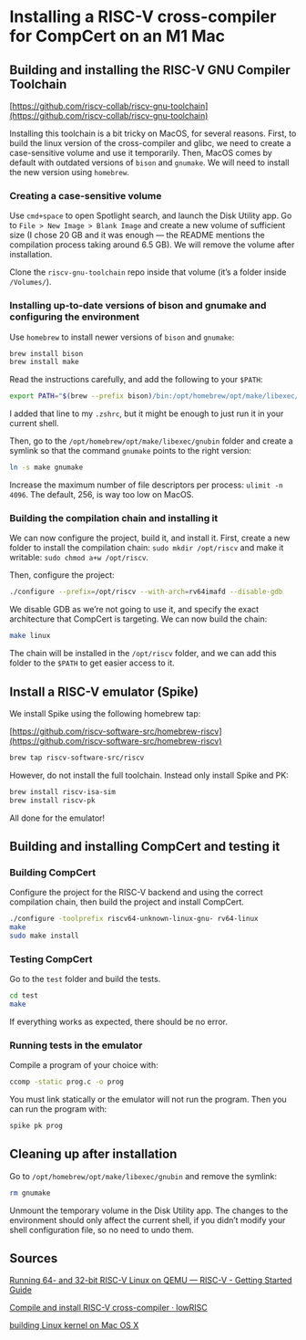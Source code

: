 # Installing a RISC-V cross-compiler for CompCert on an M1 Mac

## Building and installing the **RISC-V GNU Compiler Toolchain**

[https://github.com/riscv-collab/riscv-gnu-toolchain](https://github.com/riscv-collab/riscv-gnu-toolchain)

Installing this toolchain is a bit tricky on MacOS, for several reasons. First, to build the linux version of the cross-compiler and glibc, we need to create a case-sensitive volume and use it temporarily. Then, MacOS comes by default with outdated versions of `bison` and `gnumake`. We will need to install the new version using `homebrew`.

### Creating a case-sensitive volume

Use `cmd+space` to open Spotlight search, and launch the Disk Utility app. Go to `File > New Image > Blank Image` and create a new volume of sufficient size (I chose 20 GB and it was enough — the README mentions the compilation process taking around 6.5 GB). We will remove the volume after installation.

Clone the `riscv-gnu-toolchain` repo inside that volume (it’s a folder inside `/Volumes/`).

### Installing up-to-date versions of bison and gnumake and configuring the environment

Use `homebrew` to install newer versions of `bison` and `gnumake`:

```bash
brew install bison
brew install make
```

Read the instructions carefully, and add the following to your `$PATH`:

```bash
export PATH="$(brew --prefix bison)/bin:/opt/homebrew/opt/make/libexec/gnubin:$PATH"
```

I added that line to my `.zshrc`, but it might be enough to just run it in your current shell.

Then, go to the `/opt/homebrew/opt/make/libexec/gnubin` folder and create a symlink so that the command `gnumake` points to the right version:

```bash
ln -s make gnumake
```

Increase the maximum number of file descriptors per process: `ulimit -n 4096`. The default, 256, is way too low on MacOS.

### Building the compilation chain and installing it

We can now configure the project, build it, and install it. First, create a new folder to install the compilation chain: `sudo mkdir /opt/riscv` and make it writable: `sudo chmod a+w /opt/riscv`.

Then, configure the project:

```bash
./configure --prefix=/opt/riscv --with-arch=rv64imafd --disable-gdb
```

We disable GDB as we’re not going to use it, and specify the exact architecture that CompCert is targeting. We can now build the chain:

```bash
make linux
```

The chain will be installed in the `/opt/riscv` folder, and we can add this folder to the `$PATH` to get easier access to it.

## Install a RISC-V emulator (Spike)

We install Spike using the following homebrew tap:

[https://github.com/riscv-software-src/homebrew-riscv](https://github.com/riscv-software-src/homebrew-riscv)

```bash
brew tap riscv-software-src/riscv
```

However, do not install the full toolchain. Instead only install Spike and PK:

```bash
brew install riscv-isa-sim
brew install riscv-pk
```

All done for the emulator!

## Building and installing CompCert and testing it

### Building CompCert

Configure the project for the RISC-V backend and using the correct compilation chain, then build the project and install CompCert.

```bash
./configure -toolprefix riscv64-unknown-linux-gnu- rv64-linux
make
sudo make install
```

### Testing CompCert

Go to the `test` folder and build the tests.

```bash
cd test
make
```

If everything works as expected, there should be no error.

### Running tests in the emulator

Compile a program of your choice with:

```bash
ccomp -static prog.c -o prog
```

You must link statically or the emulator will not run the program. Then you can run the program with:

```bash
spike pk prog
```

## Cleaning up after installation

Go to `/opt/homebrew/opt/make/libexec/gnubin` and remove the symlink:

```bash
rm gnumake
```

Unmount the temporary volume in the Disk Utility app. The changes to the environment should only affect the current shell, if you didn’t modify your shell configuration file, so no need to undo them.

## Sources

[Running 64- and 32-bit RISC-V Linux on QEMU — RISC-V - Getting Started Guide](https://risc-v-getting-started-guide.readthedocs.io/en/latest/linux-qemu.html)

[Compile and install RISC-V cross-compiler · lowRISC](https://www.cl.cam.ac.uk/~jrrk2/docs/riscv_compile/)

[building Linux kernel on Mac OS X](https://stackoverflow.com/questions/10018764/building-linux-kernel-on-mac-os-x)